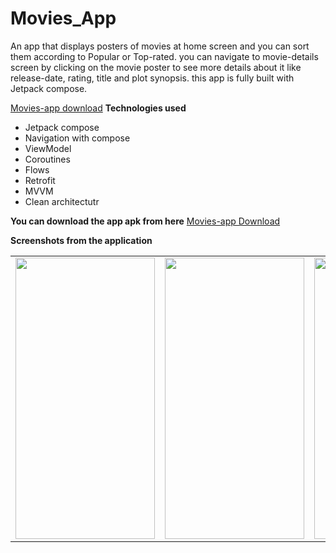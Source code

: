 # Movies_App
An app that displays posters of movies at home screen and you can sort them according to Popular or Top-rated. you can navigate to movie-details screen by clicking on the movie poster to see more details about it like release-date, rating, title and plot synopsis. this app is fully built with Jetpack compose. <br>

<a href="https://drive.google.com/file/d/1SxlKZEPz6rv7WNFQLbm6_Gqi_MXbbDWV/view?usp=sharing">Movies-app download</a>
<b>Technologies used</b>
- Jetpack compose
- Navigation with compose
- ViewModel
- Coroutines
- Flows
- Retrofit
- MVVM
- Clean architectutr

<b>You can download the app apk from here</b>
<a href="url">Movies-app Download</a>

<b>Screenshots from the application</b>

<table>
  <tr>
    <td><img src="https://user-images.githubusercontent.com/76439620/218319343-aeafbc1f-5db9-4456-8a2e-83f4db3fdc34.PNG" width=223 height=450></td>
    <td><img src="https://user-images.githubusercontent.com/76439620/218319432-76e798c0-f420-4418-ab04-2b66bc917b8b.PNG" width=223 height=450></td>
    <td><img src="https://user-images.githubusercontent.com/76439620/218319474-1f19a578-d75c-455d-9d81-bc0837edbe0f.PNG" width=223 height=450></td>
  </tr>
 </table>


